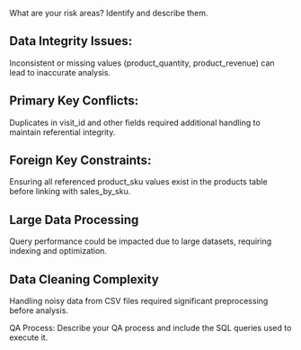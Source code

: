 What are your risk areas? Identify and describe them.

## Data Integrity Issues:
Inconsistent or missing values (product_quantity, product_revenue) can lead to inaccurate analysis.
## Primary Key Conflicts: 
Duplicates in visit_id and other fields required additional handling to maintain referential integrity.
## Foreign Key Constraints:
Ensuring all referenced product_sku values exist in the products table before linking with sales_by_sku.

## Large Data Processing
Query performance could be impacted due to large datasets, requiring indexing and optimization.

## Data Cleaning Complexity
Handling noisy data from CSV files required significant preprocessing before analysis.


QA Process:
Describe your QA process and include the SQL queries used to execute it.
